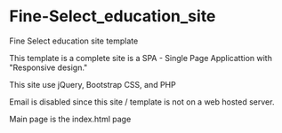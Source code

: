 # Fine-Select_education_site
Fine Select education site template

This template is a complete site is a SPA - Single Page Applicattion with "Responsive design." 

This site use jQuery, Bootstrap CSS, and PHP

Email is disabled since this site / template is not on a web hosted server.

Main page is the index.html page
